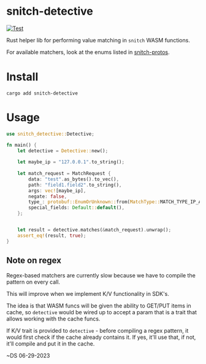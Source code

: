 snitch-detective
================
[![Test](https://github.com/streamdal/snitch-detective/actions/workflows/pr.yaml/badge.svg)](https://github.com/streamdal/snitch-detective/actions/workflows/pr.yaml)

Rust helper lib for performing value matching in `snitch` WASM functions.

For available matchers, look at the enums listed in
[snitch-protos](https://github.com/streamdal/snitch-protos/blob/main/protos/rules/matcher.proto).

# Install
```
cargo add snitch-detective
```

# Usage
```rust
use snitch_detective::Detective;

fn main() {
    let detective = Detective::new();
    
    let maybe_ip = "127.0.0.1".to_string();
    
    let match_request = MatchRequest {
        data: "test".as_bytes().to_vec(),
        path: "field1.field2".to_string(),
        args: vec![maybe_ip],
        negate: false,
        type_: protobuf::EnumOrUnknown::from(MatchType::MATCH_TYPE_IP_ADDRESS),
        special_fields: Default::default(),
    };


    let result = detective.matches(&match_request).unwrap();
    assert_eq!(result, true);
} 
```

## Note on regex
Regex-based matchers are currently slow because we have to compile the pattern on every call.

This will improve when we implement K/V functionality in SDK's.

The idea is that WASM funcs will be given the ability to GET/PUT items in cache, so `detective` would be wired up to accept a param that is a trait that allows working with the cache funcs.

If K/V trait is provided to `detective` - before compiling a regex pattern, it would first check if the cache already contains it. If yes, it'll use that, if not, it'll compile and put it in the cache.

~DS 06-29-2023
